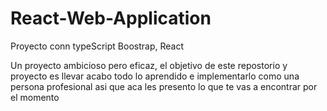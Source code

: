 # React-Web-Application
Proyecto conn typeScript Boostrap, React

Un proyecto ambicioso pero eficaz, el objetivo de este repostorio y proyecto es llevar acabo todo lo aprendido e implementarlo como una persona profesional asi que aca les presento lo que te vas a encontrar por el momento
